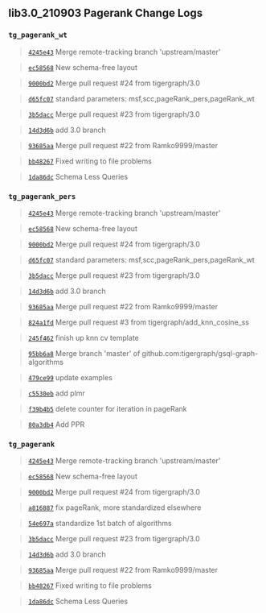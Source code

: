 


## lib3.0_210903 Pagerank Change Logs

### `tg_pagerank_wt`

> [`4245e43`](https://github.com/tigergraph/gsql-graph-algorithms/commit/4245e43a22b913d135841349a2b0754e7ab8968e) Merge remote-tracking branch 'upstream/master'

> [`ec58568`](https://github.com/tigergraph/gsql-graph-algorithms/commit/ec58568cdd7e608bd7af13d6bce2eaf781c9798f) New schema-free layout

> [`9000bd2`](https://github.com/tigergraph/gsql-graph-algorithms/commit/9000bd2051006c93f5b04a3e10d141185c77baaf) Merge pull request #24 from tigergraph/3.0

> [`d65fc07`](https://github.com/tigergraph/gsql-graph-algorithms/commit/d65fc0781e2d6e05e57e8d74d7648667e2b47cfa) standard parameters: msf,scc,pageRank_pers,pageRank_wt

> [`3b5dacc`](https://github.com/tigergraph/gsql-graph-algorithms/commit/3b5daccfdf9ec1a7653e0bcd70108e73debb40dc) Merge pull request #23 from tigergraph/3.0

> [`14d3d6b`](https://github.com/tigergraph/gsql-graph-algorithms/commit/14d3d6b2684705a8917bf491084d3786809f0141) add 3.0 branch

> [`93685aa`](https://github.com/tigergraph/gsql-graph-algorithms/commit/93685aad73cc1bb3db16f8c89ca9d62e50e9a718) Merge pull request #22 from Ramko9999/master

> [`bb48267`](https://github.com/tigergraph/gsql-graph-algorithms/commit/bb482679984d4af6c6a9230ee7f4b5eeecc7d360) Fixed writing to file problems

> [`1da86dc`](https://github.com/tigergraph/gsql-graph-algorithms/commit/1da86dc6c1c1751f58241c2ae8e056169867ac31) Schema Less Queries

### `tg_pagerank_pers`

> [`4245e43`](https://github.com/tigergraph/gsql-graph-algorithms/commit/4245e43a22b913d135841349a2b0754e7ab8968e) Merge remote-tracking branch 'upstream/master'

> [`ec58568`](https://github.com/tigergraph/gsql-graph-algorithms/commit/ec58568cdd7e608bd7af13d6bce2eaf781c9798f) New schema-free layout

> [`9000bd2`](https://github.com/tigergraph/gsql-graph-algorithms/commit/9000bd2051006c93f5b04a3e10d141185c77baaf) Merge pull request #24 from tigergraph/3.0

> [`d65fc07`](https://github.com/tigergraph/gsql-graph-algorithms/commit/d65fc0781e2d6e05e57e8d74d7648667e2b47cfa) standard parameters: msf,scc,pageRank_pers,pageRank_wt

> [`3b5dacc`](https://github.com/tigergraph/gsql-graph-algorithms/commit/3b5daccfdf9ec1a7653e0bcd70108e73debb40dc) Merge pull request #23 from tigergraph/3.0

> [`14d3d6b`](https://github.com/tigergraph/gsql-graph-algorithms/commit/14d3d6b2684705a8917bf491084d3786809f0141) add 3.0 branch

> [`93685aa`](https://github.com/tigergraph/gsql-graph-algorithms/commit/93685aad73cc1bb3db16f8c89ca9d62e50e9a718) Merge pull request #22 from Ramko9999/master

> [`824a1fd`](https://github.com/tigergraph/gsql-graph-algorithms/commit/824a1fda88a0134eafb064733d9bb317774066ed) Merge pull request #3 from tigergraph/add_knn_cosine_ss

> [`245f462`](https://github.com/tigergraph/gsql-graph-algorithms/commit/245f462df49aceb3afc09d68d65c2a7f81c4da4c) finish up knn cv template

> [`95bb6a8`](https://github.com/tigergraph/gsql-graph-algorithms/commit/95bb6a8abcec371e5acd07fb3f94f5480be616ce) Merge branch 'master' of github.com:tigergraph/gsql-graph-algorithms

> [`479ce99`](https://github.com/tigergraph/gsql-graph-algorithms/commit/479ce99982102e6d13dcc42a104522cce196c51f) update examples

> [`c5530eb`](https://github.com/tigergraph/gsql-graph-algorithms/commit/c5530eb68c9753a628e969c7168fd9d7ae3ec392) add plmr

> [`f39b4b5`](https://github.com/tigergraph/gsql-graph-algorithms/commit/f39b4b592f7d3a7d5f8dabf10c7dcaf39f3ee37d) delete counter for iteration in pageRank

> [`80a3db4`](https://github.com/tigergraph/gsql-graph-algorithms/commit/80a3db4ff77ba62560575af2d8ec2a8dfb683848) Add PPR

### `tg_pagerank`

> [`4245e43`](https://github.com/tigergraph/gsql-graph-algorithms/commit/4245e43a22b913d135841349a2b0754e7ab8968e) Merge remote-tracking branch 'upstream/master'

> [`ec58568`](https://github.com/tigergraph/gsql-graph-algorithms/commit/ec58568cdd7e608bd7af13d6bce2eaf781c9798f) New schema-free layout

> [`9000bd2`](https://github.com/tigergraph/gsql-graph-algorithms/commit/9000bd2051006c93f5b04a3e10d141185c77baaf) Merge pull request #24 from tigergraph/3.0

> [`a816887`](https://github.com/tigergraph/gsql-graph-algorithms/commit/a816887d55b4f2ddf8829fba0cd5c4fbc96491c5) fix pageRank, more standardized elsewhere

> [`54e697a`](https://github.com/tigergraph/gsql-graph-algorithms/commit/54e697a7c552b33134b4991b33f67bf368ee9e66) standardize 1st batch of algorithms

> [`3b5dacc`](https://github.com/tigergraph/gsql-graph-algorithms/commit/3b5daccfdf9ec1a7653e0bcd70108e73debb40dc) Merge pull request #23 from tigergraph/3.0

> [`14d3d6b`](https://github.com/tigergraph/gsql-graph-algorithms/commit/14d3d6b2684705a8917bf491084d3786809f0141) add 3.0 branch

> [`93685aa`](https://github.com/tigergraph/gsql-graph-algorithms/commit/93685aad73cc1bb3db16f8c89ca9d62e50e9a718) Merge pull request #22 from Ramko9999/master

> [`bb48267`](https://github.com/tigergraph/gsql-graph-algorithms/commit/bb482679984d4af6c6a9230ee7f4b5eeecc7d360) Fixed writing to file problems

> [`1da86dc`](https://github.com/tigergraph/gsql-graph-algorithms/commit/1da86dc6c1c1751f58241c2ae8e056169867ac31) Schema Less Queries
